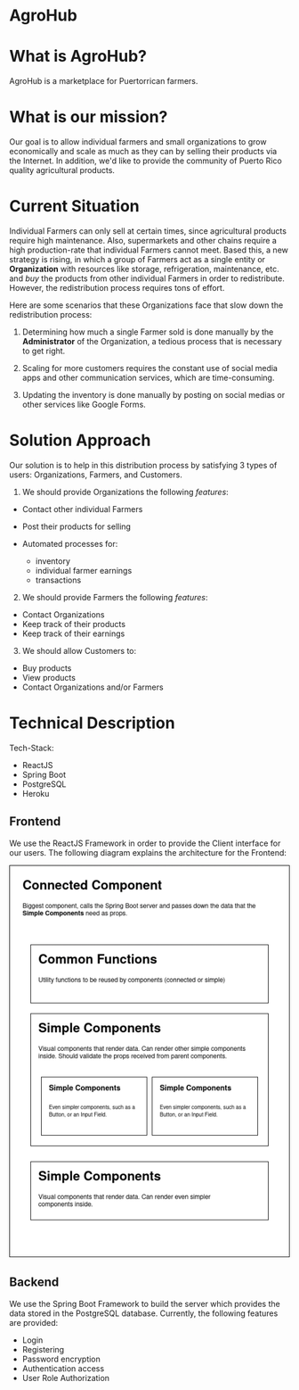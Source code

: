 # AgroHub

# What is AgroHub?
AgroHub is a marketplace for Puertorrican farmers. 

# What is our mission?
Our goal is to allow individual farmers and small organizations to grow
economically and scale as much as they can by selling their products via 
the Internet. In addition, we'd like to provide the community of Puerto Rico 
quality agricultural products.

# Current Situation
Individual Farmers can only sell at certain times, since agricultural products
require high maintenance. Also, supermarkets and other chains require a high
production-rate that individual Farmers cannot meet. Based this, a new strategy
is rising, in which a group of Farmers act as a single entity or **Organization** 
with resources like storage, refrigeration, maintenance, etc. and *buy* the products
from other individual Farmers in order to redistribute. However, the
redistribution process requires tons of effort. 

Here are some scenarios that these Organizations face that slow down the
redistribution process:

1. Determining how much a single Farmer sold is done manually by the
   **Administrator** of the Organization, a tedious process that is necessary to
   get right.

2. Scaling for more customers requires the constant use of social media apps and
   other communication services, which are time-consuming.

3. Updating the inventory is done manually by posting on social medias or other
   services like Google Forms.

# Solution Approach
Our solution is to help in this distribution process by satisfying 3 types of
users: Organizations, Farmers, and Customers.

1. We should provide Organizations the following *features*:

* Contact other individual Farmers

* Post their products for selling

* Automated processes for:
    - inventory 
    - individual farmer earnings
    - transactions

2. We should provide Farmers the following *features*:
* Contact Organizations
* Keep track of their products
* Keep track of their earnings

3. We should allow Customers to:
* Buy products
* View products
* Contact Organizations and/or Farmers

# Technical Description
Tech-Stack:
- ReactJS
- Spring Boot
- PostgreSQL
- Heroku

## Frontend
We use the ReactJS Framework in order to provide the Client interface for our
users. The following diagram explains the architecture for the Frontend:

![fearch](./frontend-architecture.png)

## Backend
We use the Spring Boot Framework to build the server which provides the data
stored in the PostgreSQL database. Currently, the following features are
provided:
- Login
- Registering
- Password encryption
- Authentication access
- User Role Authorization
